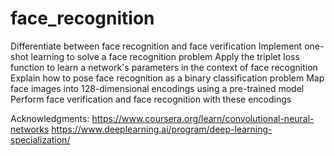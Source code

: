 # face_recognition
Differentiate between face recognition and face verification
Implement one-shot learning to solve a face recognition problem
Apply the triplet loss function to learn a network's parameters in the context of face recognition
Explain how to pose face recognition as a binary classification problem
Map face images into 128-dimensional encodings using a pre-trained model
Perform face verification and face recognition with these encodings

Acknowledgments:
https://www.coursera.org/learn/convolutional-neural-networks
https://www.deeplearning.ai/program/deep-learning-specialization/
